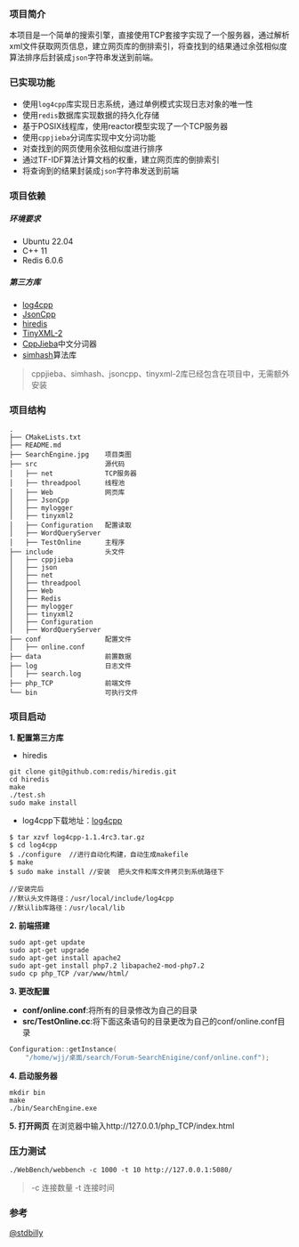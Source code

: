 ### 项目简介
本项目是一个简单的搜索引擎，直接使用TCP套接字实现了一个服务器，通过解析xml文件获取网页信息，建立网页库的倒排索引，将查找到的结果通过余弦相似度算法排序后封装成`json`字符串发送到前端。

### 已实现功能
- 使用`log4cpp`库实现日志系统，通过单例模式实现日志对象的唯一性
- 使用`redis`数据库实现数据的持久化存储
- 基于POSIX线程库，使用reactor模型实现了一个TCP服务器
- 使用`cppjieba`分词库实现中文分词功能
- 对查找到的网页使用余弦相似度进行排序
- 通过TF-IDF算法计算文档的权重，建立网页库的倒排索引
- 将查询到的结果封装成`json`字符串发送到前端

### 项目依赖
##### 环境要求
- Ubuntu 22.04
- C++ 11
- Redis 6.0.6

##### 第三方库
- [log4cpp](https://log4cpp.sourceforge.net/)
- [JsonCpp](https://github.com/open-source-parsers/jsoncpp)
- [hiredis](https://github.com/redis/hiredis)
- [TinyXML-2](https://github.com/leethomason/tinyxml2)
- [CppJieba](https://github.com/yanyiwu/cppjieba)中文分词器
- [simhash](https://github.com/yanyiwu/simhash)算法库
> cppjieba、simhash、jsoncpp、tinyxml-2库已经包含在项目中，无需额外安装

### 项目结构
```shell
.
├── CMakeLists.txt
├── README.md
├── SearchEngine.jpg    项目类图
├── src                 源代码
│   ├── net             TCP服务器
│   ├── threadpool      线程池
│   ├── Web             网页库
│   ├── JsonCpp
│   ├── mylogger
│   ├── tinyxml2
│   ├── Configuration   配置读取
│   ├── WordQueryServer
│   ├── TestOnline      主程序
├── include             头文件
│   ├── cppjieba
│   ├── json
│   ├── net
│   ├── threadpool
│   ├── Web
│   ├── Redis
│   ├── mylogger
│   ├── tinyxml2
│   ├── Configuration
│   ├── WordQueryServer
├── conf                配置文件
│   ├── online.conf
├── data                前置数据
├── log                 日志文件
│   ├── search.log
├── php_TCP             前端文件
└── bin                 可执行文件
```

### 项目启动
**1. 配置第三方库**
- hiredis
```shell
git clone git@github.com:redis/hiredis.git
cd hiredis
make
./test.sh
sudo make install
```
- log4cpp下载地址：[log4cpp](https://sourceforge.net/projects/log4cpp/files/)
```shell
$ tar xzvf log4cpp-1.1.4rc3.tar.gz
$ cd log4cpp
$ ./configure  //进行自动化构建，自动生成makefile
$ make
$ sudo make install //安装  把头文件和库文件拷贝到系统路径下
    
//安装完后
//默认头文件路径：/usr/local/include/log4cpp
//默认lib库路径：/usr/local/lib
```

**2. 前端搭建**
```shell
sudo apt-get update
sudo apt-get upgrade
sudo apt-get install apache2
sudo apt-get install php7.2 libapache2-mod-php7.2
sudo cp php_TCP /var/www/html/
```

**3. 更改配置**
- **conf/online.conf**:将所有的目录修改为自己的目录
- **src/TestOnline.cc**:将下面这条语句的目录更改为自己的conf/online.conf目录
```cpp
Configuration::getInstance(
    "/home/wjj/桌面/search/Forum-SearchEnigine/conf/online.conf");
```

**4. 启动服务器**
```shell
mkdir bin
make
./bin/SearchEngine.exe
```

**5. 打开网页**
在浏览器中输入http://127.0.0.1/php_TCP/index.html

### 压力测试
```shell
./WebBench/webbench -c 1000 -t 10 http://127.0.0.1:5080/
```
> -c 连接数量
> -t 连接时间

### 参考
[@stdbilly](https://github.com/stdbilly/SearchEnigine)
